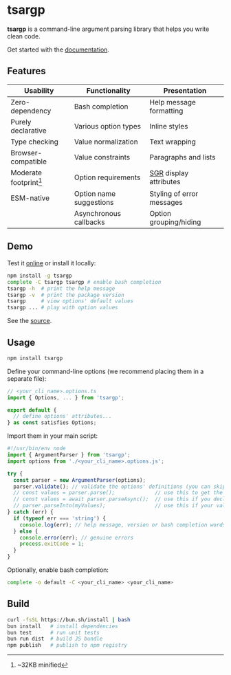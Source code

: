 # tsargp

**tsargp** is a command-line argument parsing library that helps you write clean code.

Get started with the [documentation].

## Features

| Usability              | Functionality           | Presentation              |
| ---------------------- | ----------------------- | ------------------------- |
| Zero-dependency        | Bash completion         | Help message formatting   |
| Purely declarative     | Various option types    | Inline styles             |
| Type checking          | Value normalization     | Text wrapping             |
| Browser-compatible     | Value constraints       | Paragraphs and lists      |
| Moderate footprint[^1] | Option requirements     | [SGR] display attributes  |
| ESM-native             | Option name suggestions | Styling of error messages |
|                        | Asynchronous callbacks  | Option grouping/hiding    |

[^1]: ~32KB minified

## Demo

Test it [online] or install it locally:

```sh
npm install -g tsargp
complete -C tsargp tsargp # enable bash completion
tsargp -h  # print the help message
tsargp -v  # print the package version
tsargp     # view options' default values
tsargp ... # play with option values
```

See the [source](examples/demo.options.ts).

## Usage

```sh
npm install tsargp
```

Define your command-line options (we recommend placing them in a separate file):

```ts
// <your_cli_name>.options.ts
import { Options, ... } from 'tsargp';

export default {
  // define options' attributes...
} as const satisfies Options;
```

Import them in your main script:

```ts
#!/usr/bin/env node
import { ArgumentParser } from 'tsargp';
import options from './<your_cli_name>.options.js';

try {
  const parser = new ArgumentParser(options);
  parser.validate(); // validate the options' definitions (you can skip this in production)
  // const values = parser.parse();             // use this to get the options' values
  // const values = await parser.parseAsync();  // use this if you declare async function options
  // parser.parseInto(myValues);                // use this if your values are enclosed in a class
} catch (err) {
  if (typeof err === 'string') {
    console.log(err); // help message, version or bash completion words
  } else {
    console.error(err); // genuine errors
    process.exitCode = 1;
  }
}
```

Optionally, enable bash completion:

```sh
complete -o default -C <your_cli_name> <your_cli_name>
```

## Build

```sh
curl -fsSL https://bun.sh/install | bash
bun install   # install dependencies
bun test      # run unit tests
bun run dist  # build JS bundle
npm publish   # publish to npm registry
```

[documentation]: https://trulysimple.dev/tsargp/docs
[online]: https://trulysimple.dev/tsargp/demo
[SGR]: https://www.wikiwand.com/en/ANSI_escape_code#SGR_(Select_Graphic_Rendition)_parameters
